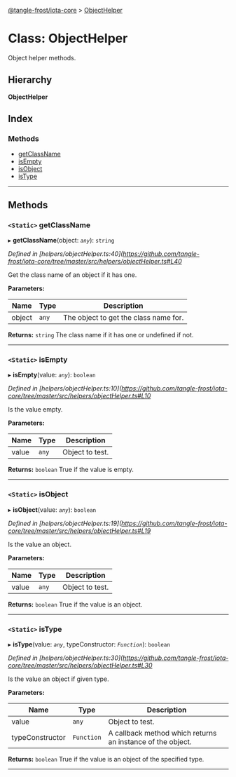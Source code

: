 [@tangle-frost/iota-core](../README.md) > [ObjectHelper](../classes/objecthelper.md)

# Class: ObjectHelper

Object helper methods.

## Hierarchy

**ObjectHelper**

## Index

### Methods

* [getClassName](objecthelper.md#getclassname)
* [isEmpty](objecthelper.md#isempty)
* [isObject](objecthelper.md#isobject)
* [isType](objecthelper.md#istype)

---

## Methods

<a id="getclassname"></a>

### `<Static>` getClassName

▸ **getClassName**(object: *`any`*): `string`

*Defined in [helpers/objectHelper.ts:40](https://github.com/tangle-frost/iota-core/tree/master/src/helpers/objectHelper.ts#L40*

Get the class name of an object if it has one.

**Parameters:**

| Name | Type | Description |
| ------ | ------ | ------ |
| object | `any` |  The object to get the class name for. |

**Returns:** `string`
The class name if it has one or undefined if not.

___
<a id="isempty"></a>

### `<Static>` isEmpty

▸ **isEmpty**(value: *`any`*): `boolean`

*Defined in [helpers/objectHelper.ts:10](https://github.com/tangle-frost/iota-core/tree/master/src/helpers/objectHelper.ts#L10*

Is the value empty.

**Parameters:**

| Name | Type | Description |
| ------ | ------ | ------ |
| value | `any` |  Object to test. |

**Returns:** `boolean`
True if the value is empty.

___
<a id="isobject"></a>

### `<Static>` isObject

▸ **isObject**(value: *`any`*): `boolean`

*Defined in [helpers/objectHelper.ts:19](https://github.com/tangle-frost/iota-core/tree/master/src/helpers/objectHelper.ts#L19*

Is the value an object.

**Parameters:**

| Name | Type | Description |
| ------ | ------ | ------ |
| value | `any` |  Object to test. |

**Returns:** `boolean`
True if the value is an object.

___
<a id="istype"></a>

### `<Static>` isType

▸ **isType**(value: *`any`*, typeConstructor: *`Function`*): `boolean`

*Defined in [helpers/objectHelper.ts:30](https://github.com/tangle-frost/iota-core/tree/master/src/helpers/objectHelper.ts#L30*

Is the value an object if given type.

**Parameters:**

| Name | Type | Description |
| ------ | ------ | ------ |
| value | `any` |  Object to test. |
| typeConstructor | `Function` |  A callback method which returns an instance of the object. |

**Returns:** `boolean`
True if the value is an object of the specified type.

___

